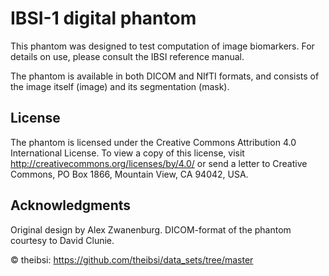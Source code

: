 IBSI-1 digital phantom 
===

This phantom was designed to test computation of image biomarkers. For details on use,
please consult the IBSI reference manual.

The phantom is available in both DICOM and NIfTI formats, and consists of the image itself (image) and its segmentation (mask).

## License
The phantom is licensed under the Creative Commons Attribution 4.0 International License. To view a copy of this license, visit http://creativecommons.org/licenses/by/4.0/ or send a letter to Creative Commons, PO Box 1866, Mountain View, CA 94042, USA.

## Acknowledgments
Original design by Alex Zwanenburg. DICOM-format of the phantom courtesy to David Clunie.

&copy; theibsi: https://github.com/theibsi/data_sets/tree/master 